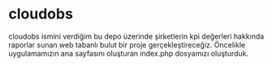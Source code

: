 # cloudobs
cloudobs ismini verdiğim bu depo üzerinde şirketlerin kpi değerleri hakkında raporlar sunan web tabanlı bulut bir proje gerçekleştireceğiz.
Öncelikle uygulamamızın ana sayfasını oluşturan index.php dosyamızı oluşturduk.
